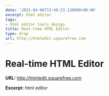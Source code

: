 ```yaml
---
date: '2021-04-06T13:40:23.136000+00:00'
excerpt: html editor
tags:
- html editor tools design
title: Real-time HTML Editor
type: drop
url: http://htmledit.squarefree.com
---
```


# Real-time HTML Editor

**URL:** http://htmledit.squarefree.com

**Excerpt:** html editor

